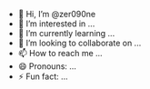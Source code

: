 - 👋 Hi, I’m @zer090ne
- 👀 I’m interested in ...
- 🌱 I’m currently learning ...
- 💞️ I’m looking to collaborate on ...
- 📫 How to reach me ...
- 😄 Pronouns: ...
- ⚡ Fun fact: ...

<!---
zer090ne/zer090ne is a ✨ special ✨ repository because its `README.md` (this file) appears on your GitHub profile.
You can click the Preview link to take a look at your changes.
--->
